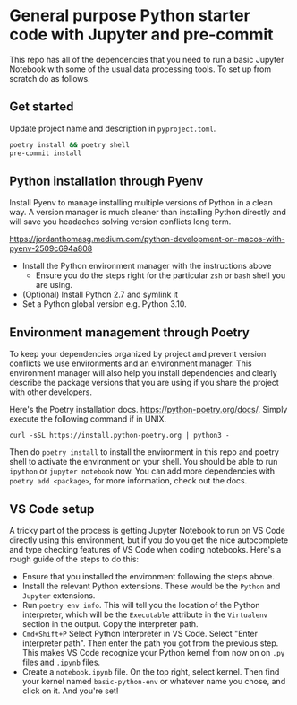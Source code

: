 # General purpose Python starter code with Jupyter and pre-commit
This repo has all of the dependencies that you need to run a basic Jupyter Notebook with some of the usual data processing tools. To set up from scratch do as follows.

## Get started
Update project name and description in `pyproject.toml`.

```bash
poetry install && poetry shell
pre-commit install
```

## Python installation through Pyenv
Install Pyenv to manage installing multiple versions of Python in a clean way. A version manager is much cleaner than installing Python directly and will save you headaches solving version conflicts long term.

https://jordanthomasg.medium.com/python-development-on-macos-with-pyenv-2509c694a808

- Install the Python environment manager with the instructions above
  - Ensure you do the steps right for the particular `zsh` or `bash` shell you are using.
- (Optional) Install Python 2.7 and symlink it
- Set a Python global version e.g. Python 3.10.

## Environment management through Poetry
To keep your dependencies organized by project and prevent version conflicts we use environments and an environment manager. This environment manager will also help you install dependencies and clearly describe the package versions that you are using if you share the project with other developers.

Here's the Poetry installation docs. https://python-poetry.org/docs/. Simply execute the following command if in UNIX.

```{bash}
curl -sSL https://install.python-poetry.org | python3 -
```

Then do `poetry install` to install the environment in this repo and poetry shell to activate the environment on your shell. You should be able to run `ipython` or `jupyter notebook` now. You can add more dependencies with `poetry add <package>`, for more information, check out the docs.

## VS Code setup
A tricky part of the process is getting Jupyter Notebook to run on VS Code directly using this environment, but if you do you get the nice autocomplete and type checking features of VS Code when coding notebooks. Here's a rough guide of the steps to do this:
- Ensure that you installed the environment following the steps above.
- Install the relevant Python extensions. These would be the `Python` and `Jupyter` extensions.
- Run `poetry env info`. This will tell you the location of the Python interpreter, which will be the `Executable` attribute in the `Virtualenv` section in the output. Copy the interpreter path.
- `Cmd+Shift+P` Select Python Interpreter in VS Code. Select "Enter interpreter path". Then enter the path you got from the previous step. This makes VS Code recognize your Python kernel from now on on `.py` files and `.ipynb` files.
- Create a `notebook.ipynb` file. On the top right, select kernel. Then find your kernel named `basic-python-env` or whatever name you chose, and click on it. And you're set!
